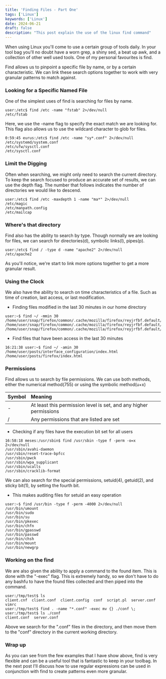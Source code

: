 ```yaml
---
title: 'Finding Files - Part One'
tags: ['Linux']
keywords: ['Linux']
date: 2024-06-21
draft: false
description: "This post explain the use of the linux find command"
---
```


When using Linux you'll come to use a certain group of tools daily. In your tool bag you'll no doubt have a worn grep, a shiny sed, a beat up awk, and a collection of other well used tools. One of my personal favourites is find.

Find allows us to pinpoint a specific file by name, or by a certain characteristic. We can link these search options together to work with very granular patterns to match against.


### Looking for a Specific Named File ###
One of the simplest uses of find is searching for files by name.

```
user:/etc$ find /etc -name "fstab" 2>/dev/null
/etc/fstab
```

Here, we use the -name flag to specify the exact match we are looking for. This flag also allows us to use the wildcard character to glob for files.
```
0:59:45 eurus:/etc$ find /etc -name "sy*.conf" 2>/dev/null
/etc/systemd/system.conf
/etc/ufw/sysctl.conf
/etc/sysctl.conf
```

### Limit the Digging ###
Often when searching, we might only need to search the current directory. To keep the search focused to produce an accurate set of results, we can use the depth flag. The number that follows indicates the number of directories we would like to descend.
```
user:/etc$ find /etc -maxdepth 1 -name "ma*" 2>/dev/null
/etc/magic
/etc/manpath.config
/etc/mailcap
```

### Where's that directory ###
Find also has the ability to search by type. Though normally we are looking for files, we can search for directories(d), symbolic links(l), pipes(p).
```
user:/etc$ find / -type d -name "apache2" 2>/dev/null  
/etc/apache2
```
As you'll notice, we're start to link more options together to get a more granular result.

### Using the Clock ###
We also have the ability to search on time characteristics of a file. Such as time of creation, last access, or last modification. 

- Finding files modified in the last 30 minutes in our home directory
```
user:~$ find ~/ -mmin 30
/home/user/snap/firefox/common/.cache/mozilla/firefox/reyjrfbf.default/cache2/entries/70C49D60B117049BE67EF60F92A91340278CCE3E
/home/user/snap/firefox/common/.cache/mozilla/firefox/reyjrfbf.default/cache2/entries/23915A14AF3BFC2C7FF5670FE299752C88648247
/home/user/snap/firefox/common/.cache/mozilla/firefox/reyjrfbf.default/cache2/entries/8C1855AF224FCB1DFE9412BBC3797E5C6AE91188
```

- Find files that have been access in the last 30 minutes
```
16:21:38 user:~$ find ~/ -amin 30
/home/user/posts/interface_configuration/index.html
/home/user/posts/firefox/index.html
```

### Permissions ###
Find allows us to search by file permissions. We can use both methods, either the numerical method(755) or using the symbolic method(u+x)

| Symbol | Meaning                                                           |
|:-------|:------------------------------------------------------------------|
| \-     | At least this permission level is set, and any higher permissions |
| \/     | Any permissions that are listed are set                           |

- Checking if any files have the execution bit set for all users
```
16:58:18 meses:/usr/sbin$ find /usr/sbin -type f -perm -o=x 2>/dev/null
/usr/sbin/avahi-daemon
/usr/sbin/reset-trace-bpfcc
/usr/sbin/pwck
/usr/sbin/wpa_supplicant
/usr/sbin/ucalls
/usr/sbin/cracklib-format
```
We can also search for the special permissions, setuid(4), getuid(2), and sticky bit(1), by setting the fourth bit.

- This makes auditing files for setuid an easy operation
```
user:~$ find /usr/bin -type f -perm -4000 2>/dev/null
/usr/bin/umount
/usr/bin/sudo
/usr/bin/su
/usr/bin/pkexec
/usr/bin/chfn
/usr/bin/gpasswd
/usr/bin/passwd
/usr/bin/chsh
/usr/bin/mount
/usr/bin/newgrp
```

### Working on the find ###
We are also given the ability to apply a command to the found item. This is done with the "-exec" flag. This is extremely handy, so we don't have to do any bashfu to have the found files collected and then piped into the command.
```
user:/tmp/test$ ls
client.cnf  client.conf  client.config  conf  script.pl  server.conf  vimrc
user:/tmp/test$ find . -name "*.conf" -exec mv {} ./conf \;
user:/tmp/test$ ls ./conf
client.conf  server.conf
```
Above we search for the ".conf" files in the directory, and then move them to the "conf" directory in the current working directory.

### Wrap up ###
As you can see from the few examples that I have show above, find is very flexible and can be a useful tool that is fantastic to keep in your toolbag. In the next post I'll discuss how to use regular expressions can be used in conjunction with find to create patterns even more granular.


